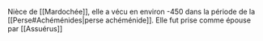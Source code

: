 Nièce de [[Mardochée]], elle a vécu en environ -450 dans la période de la [[Perse#Achéménides|perse achéménide]]. Elle fut prise comme épouse par [[Assuérus]]